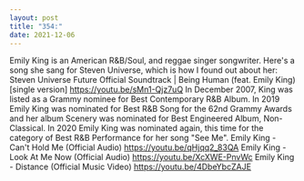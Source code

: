 ```yaml
---
layout: post
title: "354:"
date: 2021-12-06
---
```


Emily King is an American R&B/Soul, and reggae singer songwriter. Here's a song she sang for Steven Universe, which is how I found out about her:
 Steven Universe Future Official Soundtrack | Being Human (feat. Emily King) [single version]
https://youtu.be/sMn1-Qjz7uQ 
In December 2007, King was listed as a Grammy nominee for Best Contemporary R&B Album. In 2019 Emily King was nominated for Best R&B Song for the 62nd Grammy Awards and her album Scenery was nominated for Best Engineered Album, Non-Classical. In 2020 Emily King was nominated again, this time for the category of Best R&B Performance for her song "See Me".
 Emily King - Can't Hold Me (Official Audio)
https://youtu.be/qHjqq2_83QA
 Emily King - Look At Me Now (Official Audio)
https://youtu.be/XcXWE-PnvWc
 Emily King - Distance (Official Music Video)
https://youtu.be/4DbeYbcZAJE

